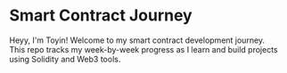 # Smart Contract Journey

Heyy, I'm Toyin! Welcome to my smart contract development journey.  
This repo tracks my week-by-week progress as I learn and build projects using Solidity and Web3 tools.
